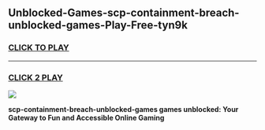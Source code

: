 
## Unblocked-Games-scp-containment-breach-unblocked-games-Play-Free-tyn9k
<h3>
<a href="https://premium76.site?title=scp-containment-breach-unblocked-games&ref=23A">CLICK TO PLAY</a></h3>
<hr>

<h3>
<a href="https://premium76.site?title=scp-containment-breach-unblocked-games&ref=23A">CLICK 2 PLAY</a>
  
</h3>

<a href="https://premium76.site?title=scp-containment-breach-unblocked-games&ref=23A"><img src="https://clearcache.store/games.png"></a>


**scp-containment-breach-unblocked-games games unblocked: Your Gateway to Fun and Accessible Online Gaming**
